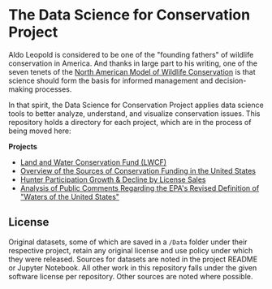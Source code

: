 # The Data Science for Conservation Project

Aldo Leopold is considered to be one of the "founding fathers" of wildlife conservation in America. And thanks in large part to his writing, one of the seven tenets of the [North American Model of Wildlife Conservation](https://en.wikipedia.org/wiki/North_American_Model_of_Wildlife_Conservation) is that science should form the basis for informed management and decision-making processes.

In that spirit, the Data Science for Conservation Project applies data science tools to better analyze, understand, and visualize conservation issues. This repository holds a directory for each project, which are in the process of being moved here:

**Projects**

- [Land and Water Conservation Fund (LWCF)](https://github.com/HKuz/DataScienceForConservation_LWCF)
- [Overview of the Sources of Conservation Funding in the United States](https://github.com/Data-Science-for-Conservation/ConservationFunding)
- [Hunter Participation Growth & Decline by License Sales](https://github.com/HKuz/DataScienceforConservation/tree/master/Participation)
- [Analysis of Public Comments Regarding the EPA's Revised Definition of "Waters of the United States"](https://github.com/HKuz/DataScienceforConservation/tree/master/WaterRevision)

## License

Original datasets, some of which are saved in a `/Data` folder under their respective project, retain any original license and use policy under which they were released. Sources for datasets are noted in the project README or Jupyter Notebook. All other work in this repository falls under the given software license per repository. Other sources are noted where possible.
